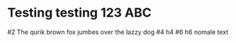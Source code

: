 # Testing testing 123 ABC 
#2 The qurik brown fox jumbes over the lazzy dog
#4 h4
#6 h6
nomale text
